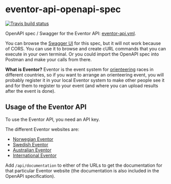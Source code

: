 # eventor-api-openapi-spec

[![Travis build status](https://travis-ci.com/mikaello/eventor-api-openapi-spec.svg?branch=main&status=passed)](https://travis-ci.com/github/mikaello/eventor-api-openapi-spec)

OpenAPI spec / Swagger for the Eventor API: [eventor-api.yml](./eventor-api.yml).

You can browse the [Swagger UI](https://mikaello.github.io/eventor-api-openapi-spec) for this spec, but it will not work because of CORS. You can use it to browse and create cURL commands that you can execute in your own terminal. Or you could import the OpenAPI spec into Postman and make your calls from there.

**What is Eventor?** Eventor is the event system for [orienteering](https://en.wikipedia.org/wiki/Orienteering) races in different countries, so if you want to arrange an orienteering event, you will probably register it in your local Eventor system to make other people see it and for them to register to your event (and where you can upload results after the event is done).

## Usage of the Eventor API

To use the Eventor API, you need an API key.

The different Eventor websites are:

- [Norwegian Eventor](https://eventor.orientering.no/)
- [Swedish Eventor](https://eventor.orientering.se/)
- [Australian Eventor](https://eventor.orienteering.asn.au/)
- [International Eventor](https://eventor.orienteering.org/)

Add `/api/documentation` to either of the URLs to get the documentation for that particular Eventor website (the documentation is also included in the OpenAPI specification).
